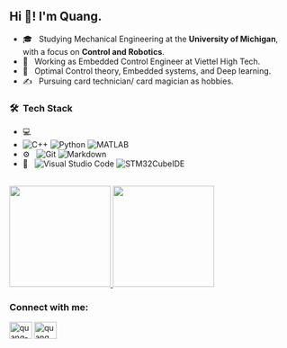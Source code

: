 
<!--
**lenhatquang2512/lenhatquang2512** is a ✨ _special_ ✨ repository because its `README.md` (this file) appears on your GitHub profile.

Here are some ideas to get you started:

- 🔭 I’m currently working on ...
- 🌱 I’m currently learning ...
- 👯 I’m looking to collaborate on ...
- 🤔 I’m looking for help with ...
- 💬 Ask me about ...
- 📫 How to reach me: ...
- 😄 Pronouns: ...
- ⚡ Fun fact: ...
-->

<!--<h1 align="center">Hi 👋, I'm Le Nhat Quang</h1>-->
<h2> Hi 👋! I'm Quang.</h2>
<!--<h3 align="center">I'm a passionate Embedded Control Engineer from Vietnam.</h3>-->

<!--<p align="left"> <img src="https://komarev.com/ghpvc/?username=lenhatquang2512&label=Profile%20views&color=0e75b6&style=flat" alt="lenhatquang2512" /> </p>-->

- 🎓 &nbsp; Studying Mechanical Engineering at the **University of Michigan**, with a focus on **Control and Robotics**.
- 💼 &nbsp; Working as Embedded Control Engineer at Viettel High Tech.
- 🌱 &nbsp; Optimal Control theory, Embedded systems, and Deep learning.
- ✍️ &nbsp; Pursuing card technician/ card magician as hobbies.

<h3> 🛠 &nbsp;Tech Stack</h3>

- 💻 &nbsp;
- ![C++](https://img.shields.io/badge/-C++-333333?style=flat&logo=C%2B%2B&logoColor=00599C)
  ![Python](https://img.shields.io/badge/-Python-333333?style=flat&logo=python)
  ![MATLAB](https://img.shields.io/badge/-MATLAB-333333?style=flat&logo=MATLAB&logoColor=276DC3)
- ⚙️ &nbsp;
  ![Git](https://img.shields.io/badge/-Git-333333?style=flat&logo=git)
  ![Markdown](https://img.shields.io/badge/-Markdown-333333?style=flat&logo=markdown)
- 🔧 &nbsp;
  ![Visual Studio Code](https://img.shields.io/badge/-Visual%20Studio%20Code-333333?style=flat&logo=visual-studio-code&logoColor=007ACC)
  ![STM32CubeIDE](https://img.shields.io/badge/-STM32CubeIDE-333333?style=flat&logo=STM32CubeIDE&logoColor=2C2255)

<br/>

<a href="https://github.com/lenhatquang2512">
  <img height="180em" src="https://github-readme-stats.vercel.app/api?username=lenhatquang2512&show_icons=true" />
  <img height="180em" src="https://github-readme-stats.vercel.app/api/top-langs/?username=lenhatquang2512&layout=compact" />
</a>

<h3 align="left">Connect with me:</h3>
<p align="left">
<a href="https://www.linkedin.com/in/quang-le-585b591ab/" target="blank"><img align="center" src="https://raw.githubusercontent.com/rahuldkjain/github-profile-readme-generator/master/src/images/icons/Social/linked-in-alt.svg" alt="quang-le-585b591ab" height="30" width="40" /></a>
<a href="https://www.instagram.com/quang.nhat.le/" target="blank"><img align="center" src="https://raw.githubusercontent.com/rahuldkjain/github-profile-readme-generator/master/src/images/icons/Social/instagram.svg" alt="quang.nhat.le" height="30" width="40" /></a>
</p>

